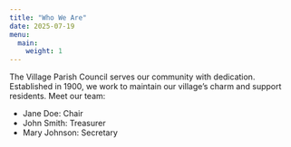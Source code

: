 ```yaml
---
title: "Who We Are"
date: 2025-07-19
menu:
  main:
    weight: 1
---
```

The Village Parish Council serves our community with dedication. Established in 1900, we work to maintain our village’s charm and support residents. Meet our team:
- Jane Doe: Chair
- John Smith: Treasurer
- Mary Johnson: Secretary
